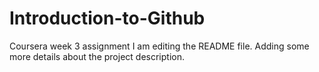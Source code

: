 # Introduction-to-Github
Coursera week 3 assignment
I am editing the README file. Adding some more details about the project description.

